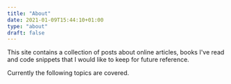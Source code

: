 ```yaml
---
title: "About"
date: 2021-01-09T15:44:10+01:00
type: "about"
draft: false
---
```


This site contains a collection of posts about online articles, books I've read and code snippets
that I would like to keep for future reference.

Currently the following topics are covered.
